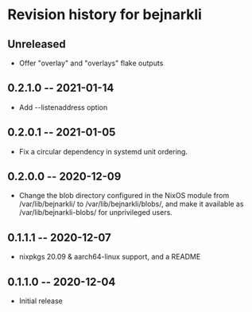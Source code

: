 # Revision history for bejnarkli

## Unreleased

* Offer "overlay" and "overlays" flake outputs

## 0.2.1.0 -- 2021-01-14

* Add --listenaddress option

## 0.2.0.1 -- 2021-01-05

* Fix a circular dependency in systemd unit ordering.

## 0.2.0.0 -- 2020-12-09

* Change the blob directory configured in the NixOS module
  from /var/lib/bejnarkli/ to /var/lib/bejnarkli/blobs/,
  and make it available as /var/lib/bejnarkli-blobs/ for
  unprivileged users.

## 0.1.1.1 -- 2020-12-07

* nixpkgs 20.09 & aarch64-linux support, and a README


## 0.1.1.0 -- 2020-12-04

* Initial release
